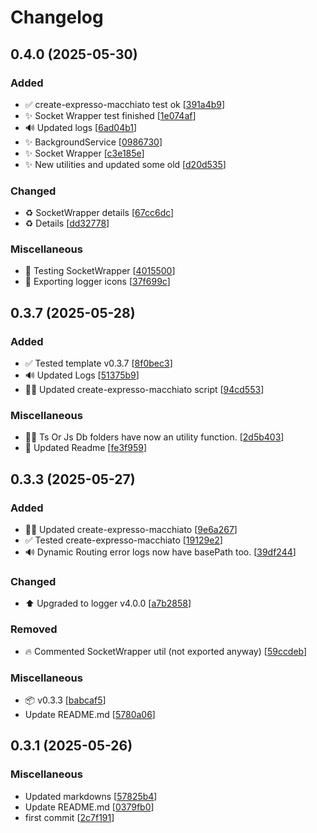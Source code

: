# Changelog

<a name="0.4.0"></a>
## 0.4.0 (2025-05-30)

### Added

- ✅ create-expresso-macchiato test ok [[391a4b9](https://github.com/ExpressoMacchiato/ExpressoMacchiato/commit/391a4b9e4ed5b73320c3372185c8ff85e89e96ee)]
- ✨ Socket Wrapper test finished [[1e074af](https://github.com/ExpressoMacchiato/ExpressoMacchiato/commit/1e074afa64119267d81964c31eafb00e9a48ebe8)]
- 🔊 Updated logs [[6ad04b1](https://github.com/ExpressoMacchiato/ExpressoMacchiato/commit/6ad04b1daf61ebd898de455ef5aaf21b10e236a1)]
- ✨ BackgroundService [[0986730](https://github.com/ExpressoMacchiato/ExpressoMacchiato/commit/09867307d110f5670a2349b8bfd14d46969c714a)]
- ✨ Socket Wrapper [[c3e185e](https://github.com/ExpressoMacchiato/ExpressoMacchiato/commit/c3e185e917a04721f343b5f735000c1105b7c407)]
- ✨ New utilities and updated some old [[d20d535](https://github.com/ExpressoMacchiato/ExpressoMacchiato/commit/d20d5350b6faf6a60df7fbe0e2f5cd32830c086f)]

### Changed

- ♻️ SocketWrapper details [[67cc6dc](https://github.com/ExpressoMacchiato/ExpressoMacchiato/commit/67cc6dc2fc344e0bb3bff7a37d271f33af01ac0a)]
- ♻️ Details [[dd32778](https://github.com/ExpressoMacchiato/ExpressoMacchiato/commit/dd3277851b3c2bb75b0ab7ba6c1c2914ce9bb10f)]

### Miscellaneous

- 🚧 Testing SocketWrapper [[4015500](https://github.com/ExpressoMacchiato/ExpressoMacchiato/commit/4015500c1f659357d1f70aec4e43f243183672ae)]
- 🚧 Exporting logger icons [[37f699c](https://github.com/ExpressoMacchiato/ExpressoMacchiato/commit/37f699c1ca1a72a785436e85c7d42bc15ac94c9d)]


<a name="0.3.7"></a>
## 0.3.7 (2025-05-28)

### Added

- ✅ Tested template v0.3.7 [[8f0bec3](https://github.com/ExpressoMacchiato/ExpressoMacchiato/commit/8f0bec3b8e6ab172bec9969ba75e2c9ac2ebc208)]
- 🔊 Updated Logs [[51375b9](https://github.com/ExpressoMacchiato/ExpressoMacchiato/commit/51375b922a9ab95fc13f68dde5f96d6b1ab7355c)]
- 👷‍♂️ Updated create-expresso-macchiato script [[94cd553](https://github.com/ExpressoMacchiato/ExpressoMacchiato/commit/94cd5536e763f2c8dd09b40e8f051a9ebab392b5)]

### Miscellaneous

- 🧑‍💻 Ts Or Js Db folders have now an utility function. [[2d5b403](https://github.com/ExpressoMacchiato/ExpressoMacchiato/commit/2d5b4031721772c45f159559a9fa6149cbebbe78)]
- 📝 Updated Readme [[fe3f959](https://github.com/ExpressoMacchiato/ExpressoMacchiato/commit/fe3f9591b6c2d348436d8975df5ca4d7aeda4843)]


<a name="0.3.3"></a>
## 0.3.3 (2025-05-27)

### Added

- 👷‍♂️ Updated create-expresso-macchiato [[9e6a267](https://github.com/ExpressoMacchiato/ExpressoMacchiato/commit/9e6a2675cc85ba17bc39083f8db424f6704caefd)]
- ✅ Tested create-expresso-macchiato [[19129e2](https://github.com/ExpressoMacchiato/ExpressoMacchiato/commit/19129e236db2b7885c031996e2a2cb3fcef03f22)]
- 🔊 Dynamic Routing error logs now have basePath too. [[39df244](https://github.com/ExpressoMacchiato/ExpressoMacchiato/commit/39df2442e9cbc0730dbe98f6eb05796443712289)]

### Changed

- ⬆️ Upgraded to logger v4.0.0 [[a7b2858](https://github.com/ExpressoMacchiato/ExpressoMacchiato/commit/a7b2858c8f82ac1b4d979543277a840ea0d9891f)]

### Removed

- 🔥 Commented SocketWrapper util (not exported anyway) [[59ccdeb](https://github.com/ExpressoMacchiato/ExpressoMacchiato/commit/59ccdebeca29c4796ad30cb64721de75bb33fcbf)]

### Miscellaneous

- 📦 v0.3.3 [[babcaf5](https://github.com/ExpressoMacchiato/ExpressoMacchiato/commit/babcaf56c250d06f008d7b37fcc2c155b30e6c5b)]
-  Update README.md [[5780a06](https://github.com/ExpressoMacchiato/ExpressoMacchiato/commit/5780a0665369ad34ec212bb026907f7b3305e7b9)]


<a name="0.3.1"></a>
## 0.3.1 (2025-05-26)

### Miscellaneous

-  Updated markdowns [[57825b4](https://github.com/ExpressoMacchiato/ExpressoMacchiato/commit/57825b47bb58297ca82612da1dbc10c47d467eb2)]
-  Update README.md [[0379fb0](https://github.com/ExpressoMacchiato/ExpressoMacchiato/commit/0379fb05b818ef6374648684282045fad23cc939)]
-  first commit [[2c7f191](https://github.com/ExpressoMacchiato/ExpressoMacchiato/commit/2c7f191da52150101b256c9f2cfe64f3959c2480)]
